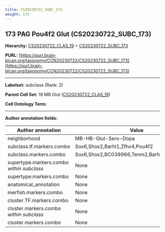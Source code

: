```yaml
---
title: CS20230722_SUBC_173
weight: 173
---
```

## 173 PAG Pou4f2 Glut (CS20230722_SUBC_173)
<b>Hierarchy: </b>
[CS20230722_CLAS_19](../CS20230722_CLAS_19) >
[CS20230722_SUBC_173](../CS20230722_SUBC_173)

**PURL:** [https://purl.brain-bican.org/taxonomy/CCN20230722/CS20230722_SUBC_173](https://purl.brain-bican.org/taxonomy/CCN20230722/CS20230722_SUBC_173)

---


**Labelset:** subclass (Rank: 2)

**Parent Cell Set:** 19 MB Glut ([CS20230722_CLAS_19](../CS20230722_CLAS_19))



**Cell Ontology Term:** 

[MARKER GENES.]: #


---

[TRANSFERRED ANNOTATIONS.]: #


[AUTHOR ANNOTATION FIELDS.]: #


**Author annotation fields:**

| Author annotation | Value |
|-------------------|-------|
|neighborhood|MB-HB-Glut-Sero-Dopa|
|subclass.tf.markers.combo|Sox6,Shox2,Barhl1,Zfhx4,Pou4f2|
|subclass.markers.combo|Sox6,Shox2,BC039966,Tenm2,Barhl1,Npsr1,Pou4f2|
|supertype.markers.combo _within subclass_|None|
|supertype.markers.combo|None|
|anatomical_annotation|None|
|merfish.markers.combo|None|
|cluster.TF.markers.combo|None|
|cluster.markers.combo _within subclass_|None|
|cluster.markers.combo|None|
